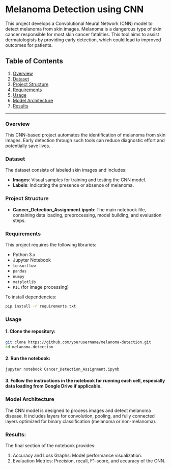 # Melanoma Detection using CNN

This project develops a Convolutional Neural Network (CNN) model to detect melanoma from skin images. Melanoma is a dangerous type of skin cancer responsible for most skin cancer fatalities. This tool aims to assist dermatologists by providing early detection, which could lead to improved outcomes for patients.

## Table of Contents

1. [Overview](#overview)
2. [Dataset](#dataset)
3. [Project Structure](#project-structure)
4. [Requirements](#requirements)
5. [Usage](#usage)
6. [Model Architecture](#model-architecture)
7. [Results](#results)

---

### Overview

This CNN-based project automates the identification of melanoma from skin images. Early detection through such tools can reduce diagnostic effort and potentially save lives.

### Dataset

The dataset consists of labeled skin images and includes:
- **Images**: Visual samples for training and testing the CNN model.
- **Labels**: Indicating the presence or absence of melanoma.

### Project Structure

- **Cancer_Detection_Assignment.ipynb**: The main notebook file, containing data loading, preprocessing, model building, and evaluation steps.

### Requirements

This project requires the following libraries:
- Python 3.x
- Jupyter Notebook
- `tensorflow`
- `pandas`
- `numpy`
- `matplotlib`
- `PIL` (for image processing)

To install dependencies:
```bash
pip install -r requirements.txt
```

### Usage
#### 1. Clone the repository:

```bash
git clone https://github.com/yourusername/melanoma-detection.git
cd melanoma-detection
```
#### 2. Run the notebook:

```bash
jupyter notebook Cancer_Detection_Assignment.ipynb
```
#### 3. Follow the instructions in the notebook for running each cell, especially data loading from Google Drive if applicable.
### Model Architecture
The CNN model is designed to process images and detect melanoma disease. It includes layers for convolution, pooling, and fully connected layers optimized for binary classification (melanoma or non-melanoma).

### Results:

The final section of the notebook provides:
1) Accuracy and Loss Graphs: Model performance visualization.
2) Evaluation Metrics: Precision, recall, F1-score, and accuracy of the CNN.